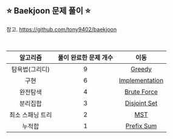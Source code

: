 ## ⭐️ Baekjoon 문제 풀이 ⭐️ 

참고. https://github.com/tony9402/baekjoon

<br>

| **알고리즘**   | **풀이 완료한 문제 개수** | **이동** |
|:-------------:|:-------------------:|:-------------:|
| 탐욕법(그리디) | 9 | [Greedy](https://github.com/yuuforest/Baekjoon/tree/main/python/%EA%B7%B8%EB%A6%AC%EB%94%94) |
| 구현 | 6 | [Implementation](https://github.com/yuuforest/Baekjoon/tree/main/python/%EA%B5%AC%ED%98%84) |
| 완전탐색 | 4 | [Brute Force](https://github.com/yuuforest/Baekjoon/tree/main/python/%EC%99%84%EC%A0%84%ED%83%90%EC%83%89) |
| 분리집합 | 3 | [Disjoint Set](https://github.com/yuuforest/Baekjoon/tree/main/python/%EB%B6%84%EB%A6%AC%EC%A7%91%ED%95%A9) |
| 최소 스패닝 트리 | 2 | [MST](https://github.com/yuuforest/Baekjoon/tree/main/python/%EC%B5%9C%EC%86%8C%20%EC%8A%A4%ED%8C%A8%EB%8B%9D%20%ED%8A%B8%EB%A6%AC) |
| 누적합 | 1 | [Prefix Sum](https://github.com/yuuforest/Baekjoon/tree/main/python/%EB%88%84%EC%A0%81%ED%95%A9) |
